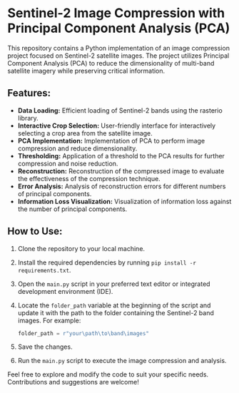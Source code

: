 # Sentinel-2 Image Compression with Principal Component Analysis (PCA)

This repository contains a Python implementation of an image compression project focused on Sentinel-2 satellite images. The project utilizes Principal Component Analysis (PCA) to reduce the dimensionality of multi-band satellite imagery while preserving critical information.

## Features:
- **Data Loading:** Efficient loading of Sentinel-2 bands using the rasterio library.
- **Interactive Crop Selection:** User-friendly interface for interactively selecting a crop area from the satellite image.
- **PCA Implementation:** Implementation of PCA to perform image compression and reduce dimensionality.
- **Thresholding:** Application of a threshold to the PCA results for further compression and noise reduction.
- **Reconstruction:** Reconstruction of the compressed image to evaluate the effectiveness of the compression technique.
- **Error Analysis:** Analysis of reconstruction errors for different numbers of principal components.
- **Information Loss Visualization:** Visualization of information loss against the number of principal components.

## How to Use:

1. Clone the repository to your local machine.
2. Install the required dependencies by running `pip install -r requirements.txt`.
3. Open the `main.py` script in your preferred text editor or integrated development environment (IDE).
4. Locate the `folder_path` variable at the beginning of the script and update it with the path to the folder containing the Sentinel-2 band images. For example:

    ```python
    folder_path = r"your\path\to\band\images"
    ```

5. Save the changes.
6. Run the `main.py` script to execute the image compression and analysis.

Feel free to explore and modify the code to suit your specific needs. Contributions and suggestions are welcome!

